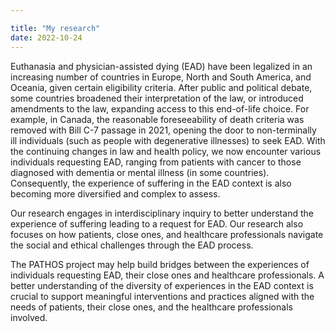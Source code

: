 ```yaml
---

title: "My research"
date: 2022-10-24
---
```


Euthanasia and physician-assisted dying (EAD) have been legalized in an increasing number of countries in Europe, North and South America, and Oceania, given certain eligibility criteria. After public and political debate, some countries broadened their interpretation of the law, or introduced amendments to the law, expanding access to this end-of-life choice. For example, in Canada, the reasonable foreseeability of death criteria was removed with Bill C-7 passage in 2021, opening the door to non-terminally ill individuals (such as people with degenerative illnesses) to seek EAD.
With the continuing changes in law and health policy, we now encounter various individuals requesting EAD, ranging from patients with cancer to those diagnosed with dementia or mental illness (in some countries). Consequently, the experience of suffering in the EAD context is also becoming more diversified and complex to assess. 

Our research engages in interdisciplinary inquiry to better understand the experience of suffering leading to a request for EAD. Our research also focuses on how patients, close ones, and healthcare professionals navigate the social and ethical challenges through the EAD process. 

The PATHOS project may help build bridges between the experiences of individuals requesting EAD, their close ones and healthcare professionals. A better understanding of the diversity of experiences in the EAD context is crucial to support meaningful interventions and practices aligned with the needs of patients, their close ones, and the healthcare professionals involved.


